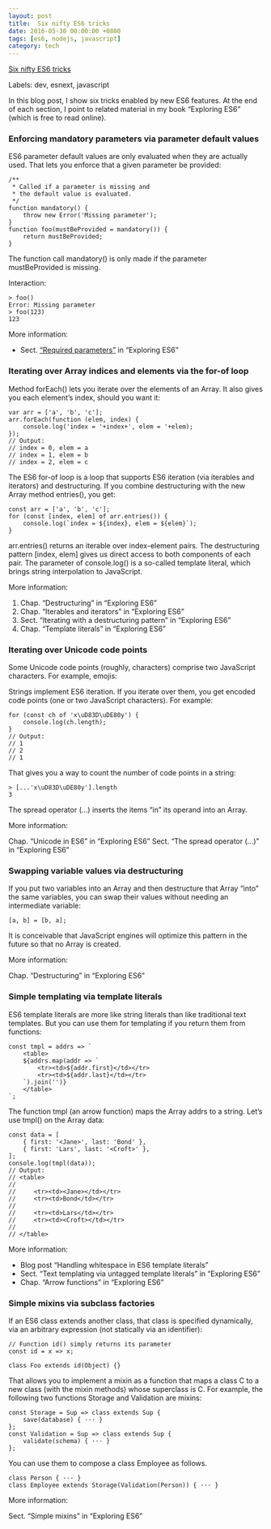 ```yaml
---
layout: post
title:  Six nifty ES6 tricks
date: 2016-05-30 00:00:00 +0800
tags: [es6, nodejs, javascript]
category: tech
---
```


[Six nifty ES6 tricks](http://www.2ality.com/2016/05/six-nifty-es6-tricks.html?utm_source=javascriptweekly&utm_medium=email)

Labels: dev, esnext, javascript

In this blog post, I show six tricks enabled by new ES6 features. At the end of each section, I point to related material in my book “Exploring ES6” (which is free to read online).

### Enforcing mandatory parameters via parameter default values

ES6 parameter default values are only evaluated when they are actually used. That lets you enforce that a given parameter be provided:

    /**
     * Called if a parameter is missing and
     * the default value is evaluated.
     */
    function mandatory() {
        throw new Error('Missing parameter');
    }
    function foo(mustBeProvided = mandatory()) {
        return mustBeProvided;
    }

The function call mandatory() is only made if the parameter mustBeProvided is missing.

Interaction:

    > foo()
    Error: Missing parameter
    > foo(123)
    123
More information:

* Sect. [“Required parameters”](http://exploringjs.com/es6/ch_parameter-handling.html#_required-parameters) in “Exploring ES6”

### Iterating over Array indices and elements via the for-of loop

Method forEach() lets you iterate over the elements of an Array. It also gives you each element’s index, should you want it:

    var arr = ['a', 'b', 'c'];
    arr.forEach(function (elem, index) {
        console.log('index = '+index+', elem = '+elem);
    });
    // Output:
    // index = 0, elem = a
    // index = 1, elem = b
    // index = 2, elem = c

The ES6 for-of loop is a loop that supports ES6 iteration (via iterables and iterators) and destructuring. If you combine destructuring with the new Array method entries(), you get:

    const arr = ['a', 'b', 'c'];
    for (const [index, elem] of arr.entries()) {
        console.log(`index = ${index}, elem = ${elem}`);
    }
arr.entries() returns an iterable over index-element pairs. The destructuring pattern [index, elem] gives us direct access to both components of each pair. The parameter of console.log() is a so-called template literal, which brings string interpolation to JavaScript.

More information:

1. Chap. “Destructuring” in “Exploring ES6”
2. Chap. “Iterables and iterators” in “Exploring ES6”
3. Sect. “Iterating with a destructuring pattern” in “Exploring ES6”
4. Chap. “Template literals” in “Exploring ES6”

### Iterating over Unicode code points
Some Unicode code points (roughly, characters) comprise two JavaScript characters. For example, emojis:


Strings implement ES6 iteration. If you iterate over them, you get encoded code points (one or two JavaScript characters). For example:

    for (const ch of 'x\uD83D\uDE80y') {
        console.log(ch.length);
    }
    // Output:
    // 1
    // 2
    // 1
That gives you a way to count the number of code points in a string:

    > [...'x\uD83D\uDE80y'].length
    3
The spread operator (...) inserts the items “in” its operand into an Array.

More information:

Chap. “Unicode in ES6” in “Exploring ES6”
Sect. “The spread operator (...)” in “Exploring ES6”

### Swapping variable values via destructuring
If you put two variables into an Array and then destructure that Array “into” the same variables, you can swap their values without needing an intermediate variable:

    [a, b] = [b, a];
It is conceivable that JavaScript engines will optimize this pattern in the future so that no Array is created.

More information:

Chap. “Destructuring” in “Exploring ES6”

### Simple templating via template literals
ES6 template literals are more like string literals than like traditional text templates. But you can use them for templating if you return them from functions:

    const tmpl = addrs => `
        <table>
        ${addrs.map(addr => `
            <tr><td>${addr.first}</td></tr>
            <tr><td>${addr.last}</td></tr>
        `).join('')}
        </table>
    `;
The function tmpl (an arrow function) maps the Array addrs to a string. Let’s use tmpl() on the Array data:

    const data = [
        { first: '<Jane>', last: 'Bond' },
        { first: 'Lars', last: '<Croft>' },
    ];
    console.log(tmpl(data));
    // Output:
    // <table>
    //
    //     <tr><td><Jane></td></tr>
    //     <tr><td>Bond</td></tr>
    //
    //     <tr><td>Lars</td></tr>
    //     <tr><td><Croft></td></tr>
    //
    // </table>
More information:

* Blog post “Handling whitespace in ES6 template literals”
* Sect. “Text templating via untagged template literals” in “Exploring ES6”
* Chap. “Arrow functions” in “Exploring ES6”

### Simple mixins via subclass factories
If an ES6 class extends another class, that class is specified dynamically, via an arbitrary expression (not statically via an identifier):

    // Function id() simply returns its parameter
    const id = x => x;
    
    class Foo extends id(Object) {}
That allows you to implement a mixin as a function that maps a class C to a new class (with the mixin methods) whose superclass is C. For example, the following two functions Storage and Validation are mixins:

    const Storage = Sup => class extends Sup {
        save(database) { ··· }
    };
    const Validation = Sup => class extends Sup {
        validate(schema) { ··· }
    };
You can use them to compose a class Employee as follows.

    class Person { ··· }
    class Employee extends Storage(Validation(Person)) { ··· }
More information:

Sect. “Simple mixins” in “Exploring ES6”

